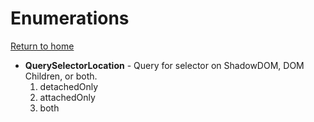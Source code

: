 # Enumerations

[Return to home](../README.md)

* **QuerySelectorLocation** - Query for selector on ShadowDOM, DOM Children, or both.
    1. detachedOnly
    1. attachedOnly
    1. both